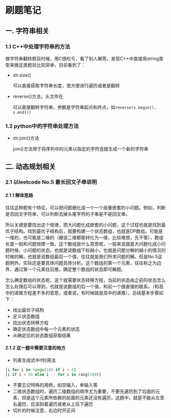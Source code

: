 # 刷题笔记

## 一. 字符串相关

### 1.1 C++中处理字符串的方法

​	做字符串翻转题目时候，用C很吃亏，看了别人解答。发现C++中直接用string类型来做这类题目比较简单，目前看到了：

- str.size()

  可以直接获取字符串长度，很方便进行遍历或者是翻转

- reverse()方法，头文件在<algorithm>

  可以直接翻转字符串，参数是字符串起点和终点，如` reverse(s.begin(), s.end()) `

### 1.2 python中的字符串处理方法

- str.join()方法

  join()方法用于将序列中的元素以指定的字符连接生成一个新的字符串


## 二. 动态规划相关

### 2.1 以leetcode No.5 最长回文子串说明

#### 2.1.1 解体思路

​	往往这种题有个特征，可以把问题细化成一个一个层叠嵌套的小问题。例如，判断是否回文字符串，可以判断去掉头尾字符的子串是不是回文串。

​	所以关键是要找出这个规律，把大问题化成嵌套的小问题，这个过程也就是找到最优子结构。找到最优子结构后，就要构建一个状态数组，也就是DP数组。可能是一维的，也可能是二维的（据说二维都能转化为一维，比较难想，先不管），数组长度一般和问题规模一致。这个数组是什么意思呢，一般来说就是大问题化成小问题时候，小问题的状态。也就是说数组下标越小，也就是问题分解的越小的情况的时候的解。也就是说数组最后一个值，往往就是我们所求问题的解。但是No.5这题例外。实际还是要具体问题具体分析。这个数组的第一个元素，往往称之为边界，通过第一个元素往后推，确定整个数组的状态即可解题。

​	怎么确定数组的状态呢，这个就需要状态转移方程，当前的状态由之前的状态怎么怎么处理后可以得到，也就是说数组的后一个值，和前一个值直接的联系。（和高中的递推方程差不多的意思，或者说，有时候就是高中的递推）。总结基本步骤如下：

- 找出最优子结构
- 定义状态数组
- 找出状态转移方程
- 确定状态数组中每一个元素的状态
- 从确定后的状态数组获取结果

#### 2.1.2 这一题中需要注意的地方

- 列表生成式中if的用法

```python
[i for i in range(10) if i < 6]
[i if i < 20 else i -- for i in rang(100)]
```

- 不要忘记特殊的用例，如空输入，单输入等
- 二维状态数组时，遍历二维数组的顺序尤为重要，不要先遍历到了后面的元素，但是这个元素所依赖的前面的元素还没有遍历，这题中，就是不能从左至右遍历，应该斜着遍历或者从上往下遍历
- 切片的时候注意，右边时开区间